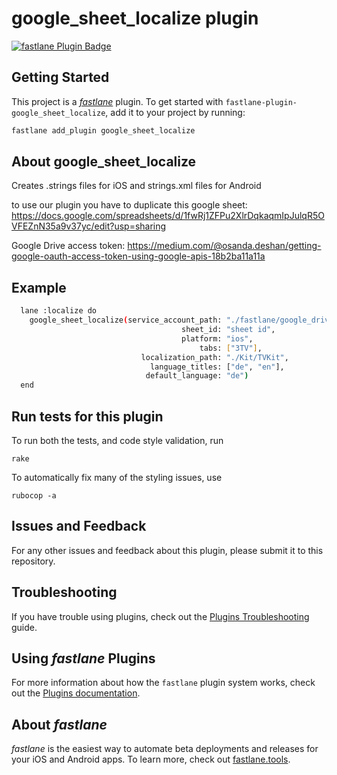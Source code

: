 # google_sheet_localize plugin

[![fastlane Plugin Badge](https://rawcdn.githack.com/fastlane/fastlane/master/fastlane/assets/plugin-badge.svg)](https://rubygems.org/gems/fastlane-plugin-google_sheet_localize)

## Getting Started

This project is a [_fastlane_](https://github.com/fastlane/fastlane) plugin. To get started with `fastlane-plugin-google_sheet_localize`, add it to your project by running:

```bash
fastlane add_plugin google_sheet_localize
```

## About google_sheet_localize

Creates .strings files for iOS and strings.xml files for Android

to use our plugin you have to duplicate this google sheet: https://docs.google.com/spreadsheets/d/1fwRj1ZFPu2XlrDqkaqmIpJulqR5OVFEZnN35a9v37yc/edit?usp=sharing

Google Drive access token: 
https://medium.com/@osanda.deshan/getting-google-oauth-access-token-using-google-apis-18b2ba11a11a

## Example

```bash
  lane :localize do
    google_sheet_localize(service_account_path: "./fastlane/google_drive_credentials.json",
                                      sheet_id: "sheet id",
                                      platform: "ios",
                                          tabs: ["3TV"],
                             localization_path: "./Kit/TVKit",
                               language_titles: ["de", "en"],
                              default_language: "de")
  end
```


## Run tests for this plugin

To run both the tests, and code style validation, run

```
rake
```

To automatically fix many of the styling issues, use
```
rubocop -a
```

## Issues and Feedback

For any other issues and feedback about this plugin, please submit it to this repository.

## Troubleshooting

If you have trouble using plugins, check out the [Plugins Troubleshooting](https://docs.fastlane.tools/plugins/plugins-troubleshooting/) guide.

## Using _fastlane_ Plugins

For more information about how the `fastlane` plugin system works, check out the [Plugins documentation](https://docs.fastlane.tools/plugins/create-plugin/).

## About _fastlane_

_fastlane_ is the easiest way to automate beta deployments and releases for your iOS and Android apps. To learn more, check out [fastlane.tools](https://fastlane.tools).

